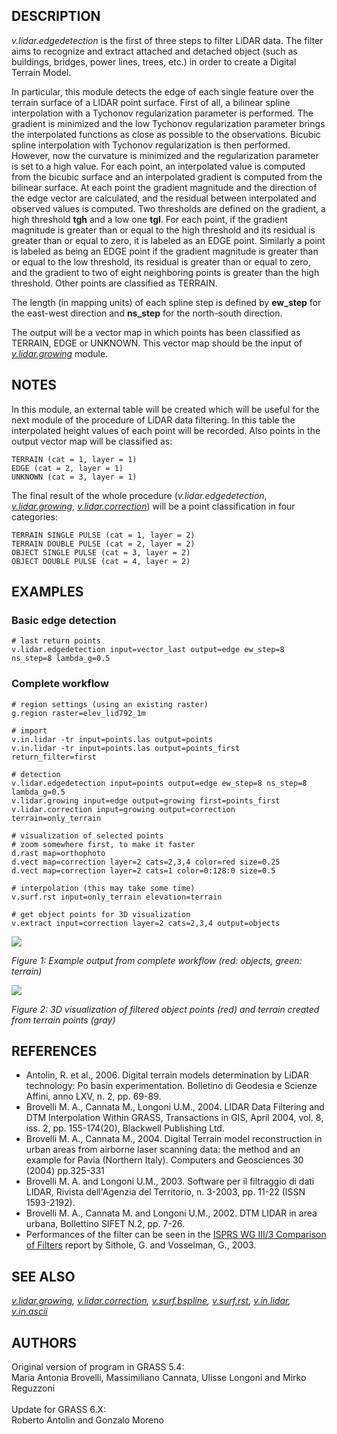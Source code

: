 ## DESCRIPTION

*v.lidar.edgedetection* is the first of three steps to filter LiDAR
data. The filter aims to recognize and extract attached and detached
object (such as buildings, bridges, power lines, trees, etc.) in order
to create a Digital Terrain Model.

In particular, this module detects the edge of each single feature over
the terrain surface of a LIDAR point surface. First of all, a bilinear
spline interpolation with a Tychonov regularization parameter is
performed. The gradient is minimized and the low Tychonov regularization
parameter brings the interpolated functions as close as possible to the
observations. Bicubic spline interpolation with Tychonov regularization
is then performed. However, now the curvature is minimized and the
regularization parameter is set to a high value. For each point, an
interpolated value is computed from the bicubic surface and an
interpolated gradient is computed from the bilinear surface. At each
point the gradient magnitude and the direction of the edge vector are
calculated, and the residual between interpolated and observed values is
computed. Two thresholds are defined on the gradient, a high threshold
**tgh** and a low one **tgl**. For each point, if the gradient magnitude
is greater than or equal to the high threshold and its residual is
greater than or equal to zero, it is labeled as an EDGE point. Similarly
a point is labeled as being an EDGE point if the gradient magnitude is
greater than or equal to the low threshold, its residual is greater than
or equal to zero, and the gradient to two of eight neighboring points is
greater than the high threshold. Other points are classified as TERRAIN.

The length (in mapping units) of each spline step is defined by
**ew_step** for the east-west direction and **ns_step** for the
north-south direction.

The output will be a vector map in which points has been classified as
TERRAIN, EDGE or UNKNOWN. This vector map should be the input of
*[v.lidar.growing](v.lidar.growing.html)* module.

## NOTES

In this module, an external table will be created which will be useful
for the next module of the procedure of LiDAR data filtering. In this
table the interpolated height values of each point will be recorded.
Also points in the output vector map will be classified as:

```
TERRAIN (cat = 1, layer = 1)
EDGE (cat = 2, layer = 1)
UNKNOWN (cat = 3, layer = 1)
```

The final result of the whole procedure (*v.lidar.edgedetection*,
*[v.lidar.growing](v.lidar.growing.html)*,
*[v.lidar.correction](v.lidar.correction.html)*) will be a point
classification in four categories:

```
TERRAIN SINGLE PULSE (cat = 1, layer = 2)
TERRAIN DOUBLE PULSE (cat = 2, layer = 2)
OBJECT SINGLE PULSE (cat = 3, layer = 2)
OBJECT DOUBLE PULSE (cat = 4, layer = 2)
```

## EXAMPLES

### Basic edge detection

```
# last return points
v.lidar.edgedetection input=vector_last output=edge ew_step=8 ns_step=8 lambda_g=0.5
```

### Complete workflow

```
# region settings (using an existing raster)
g.region raster=elev_lid792_1m

# import
v.in.lidar -tr input=points.las output=points
v.in.lidar -tr input=points.las output=points_first return_filter=first

# detection
v.lidar.edgedetection input=points output=edge ew_step=8 ns_step=8 lambda_g=0.5
v.lidar.growing input=edge output=growing first=points_first
v.lidar.correction input=growing output=correction terrain=only_terrain

# visualization of selected points
# zoom somewhere first, to make it faster
d.rast map=orthophoto
d.vect map=correction layer=2 cats=2,3,4 color=red size=0.25
d.vect map=correction layer=2 cats=1 color=0:128:0 size=0.5

# interpolation (this may take some time)
v.surf.rst input=only_terrain elevation=terrain

# get object points for 3D visualization
v.extract input=correction layer=2 cats=2,3,4 output=objects
```

![](v_lidar_edgedetection.png)

*Figure 1: Example output from complete workflow (red: objects, green:
terrain)*

![](v_lidar_edgedetection_objects.png)

*Figure 2: 3D visualization of filtered object points (red) and terrain
created from terrain points (gray)*

## REFERENCES

-   Antolin, R. et al., 2006. Digital terrain models determination by
    LiDAR technology: Po basin experimentation. Bolletino di Geodesia e
    Scienze Affini, anno LXV, n. 2, pp. 69-89.
-   Brovelli M. A., Cannata M., Longoni U.M., 2004. LIDAR Data Filtering
    and DTM Interpolation Within GRASS, Transactions in GIS, April 2004,
    vol. 8, iss. 2, pp. 155-174(20), Blackwell Publishing Ltd.
-   Brovelli M. A., Cannata M., 2004. Digital Terrain model
    reconstruction in urban areas from airborne laser scanning data: the
    method and an example for Pavia (Northern Italy). Computers and
    Geosciences 30 (2004) pp.325-331
-   Brovelli M. A. and Longoni U.M., 2003. Software per il filtraggio di
    dati LIDAR, Rivista dell\'Agenzia del Territorio, n. 3-2003, pp.
    11-22 (ISSN 1593-2192).
-   Brovelli M. A., Cannata M. and Longoni U.M., 2002. DTM LIDAR in area
    urbana, Bollettino SIFET N.2, pp. 7-26.
-   Performances of the filter can be seen in the [ISPRS WG III/3
    Comparison of
    Filters](http://www.itc.nl/isprswgIII-3/filtertest/MainDoc.htm)
    report by Sithole, G. and Vosselman, G., 2003.

## SEE ALSO

*[v.lidar.growing](v.lidar.growing.html),
[v.lidar.correction](v.lidar.correction.html),
[v.surf.bspline](v.surf.bspline.html), [v.surf.rst](v.surf.rst.html),
[v.in.lidar](v.in.lidar.html), [v.in.ascii](v.in.ascii.html)*

## AUTHORS

Original version of program in GRASS 5.4:\
Maria Antonia Brovelli, Massimiliano Cannata, Ulisse Longoni and Mirko
Reguzzoni\
\
Update for GRASS 6.X:\
Roberto Antolin and Gonzalo Moreno
